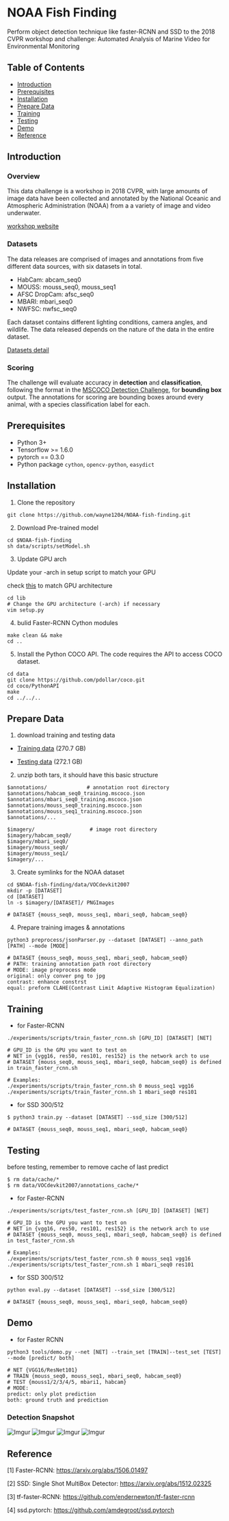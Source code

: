# NOAA Fish Finding
Perform object detection technique like faster-RCNN and SSD to the 2018 CVPR workshop and challenge: Automated Analysis of Marine Video for Environmental Monitoring
## Table of Contents
- <a href='#introduction'>Introduction</a>
- <a href='#prerequisites'>Prerequisites</a>
- <a href='#installation'>Installation</a>
- <a href='#prepare-data'>Prepare Data</a>
- <a href='#training'>Training</a>
- <a href='#testing'>Testing</a>
- <a href='#demo'>Demo</a>
- <a href='#reference'>Reference</a>

## Introduction
### Overview
This data challenge is a workshop in 2018 CVPR, with large amounts of image data have been collected and annotated by the National Oceanic and Atmospheric Administration (NOAA) from a a variety of image and video underwater.

[workshop website](http://www.viametoolkit.org/cvpr-2018-workshop-data-challenge/)
### Datasets
The data releases are comprised of images and annotations from five different data sources, with six datasets in total.

- HabCam: abcam_seq0
- MOUSS: mouss_seq0, mouss_seq1
- AFSC DropCam: afsc_seq0
- MBARI: mbari_seq0
- NWFSC: nwfsc_seq0

Each dataset contains different lighting conditions, camera angles, and wildlife. The data released depends on the nature of the data in the entire dataset.

[Datasets detail](http://www.viametoolkit.org/cvpr-2018-workshop-data-challenge/challenge-data-description/)

### Scoring
The challenge will evaluate accuracy in **detection** and **classification**, following the format in the [MSCOCO Detection Challenge](http://cocodataset.org/#detection-2017), for **bounding box** output. 
The annotations for scoring are bounding boxes around every animal, with a species classification label for each.

## Prerequisites
- Python 3+
- Tensorflow >= 1.6.0
- pytorch == 0.3.0
- Python package `cython`, `opencv-python`, `easydict`

## Installation
1. Clone the repository
```
git clone https://github.com/wayne1204/NOAA-fish-finding.git
```

2. Download Pre-trained model
```
cd $NOAA-fish-finding
sh data/scripts/setModel.sh
```

3. Update GPU arch

Update your -arch in setup script to match your GPU

check [this](http://arnon.dk/matching-sm-architectures-arch-and-gencode-for-various-nvidia-cards/) to match GPU architecture
  ```
  cd lib
  # Change the GPU architecture (-arch) if necessary
  vim setup.py
  ```

4. bulid Faster-RCNN Cython modules
  ```
  make clean && make
  cd ..
  ```

5. Install the Python COCO API. The code requires the API to access COCO dataset.
```
cd data
git clone https://github.com/pdollar/coco.git
cd coco/PythonAPI
make
cd ../../..
```

## Prepare Data
1. download training and testing data 

- [Training data](https://challenge.kitware.com/girder#collection/5a722b2c56357d621cd46c22/folder/5ada227756357d4ff856f54d) (270.7 GB)

- [Testing data](https://challenge.kitware.com/girder#item/5af21e0f56357d4ff85723d6) (272.1 GB)

2. unzip both tars, it should have this basic structure
```
$annotations/             # annotation root directory
$annotations/habcam_seq0_training.mscoco.json
$annotations/mbari_seq0_training.mscoco.json
$annotations/mouss_seq0_training.mscoco.json
$annotations/mouss_seq1_training.mscoco.json
$annotations/...
```

```
$imagery/                  # image root directory
$imagery/habcam_seq0/
$imagery/mbari_seq0/
$imagery/mouss_seq0/
$imagery/mouss_seq1/
$imagery/...
```
3. Create symlinks for the NOAA dataset
```
cd $NOAA-fish-finding/data/VOCdevkit2007
mkdir -p [DATASET]
cd [DATASET]
ln -s $imagery/[DATASET]/ PNGImages

# DATASET {mouss_seq0, mouss_seq1, mbari_seq0, habcam_seq0}
```

4. Prepare training images & annotations
```
python3 preprocess/jsonParser.py --dataset [DATASET] --anno_path [PATH] --mode [MODE]

# DATASET {mouss_seq0, mouss_seq1, mbari_seq0, habcam_seq0}
# PATH: training annotation path root directory
# MODE: image preprocess mode
original: only conver png to jpg
contrast: enhance constrst
equal: preform CLAHE(Contrast Limit Adaptive Histogram Equalization)
```
## Training
- for Faster-RCNN
```
./experiments/scripts/train_faster_rcnn.sh [GPU_ID] [DATASET] [NET]

# GPU_ID is the GPU you want to test on
# NET in {vgg16, res50, res101, res152} is the network arch to use
# DATASET {mouss_seq0, mouss_seq1, mbari_seq0, habcam_seq0} is defined in train_faster_rcnn.sh

# Examples:
./experiments/scripts/train_faster_rcnn.sh 0 mouss_seq1 vgg16
./experiments/scripts/train_faster_rcnn.sh 1 mbari_seq0 res101
```
- for SSD 300/512
```
$ python3 train.py --dataset [DATASET] --ssd_size [300/512]

# DATASET {mouss_seq0, mouss_seq1, mbari_seq0, habcam_seq0}
```

## Testing
before testing, remember to remove cache of last predict
```
$ rm data/cache/*
$ rm data/VOCdevkit2007/annotations_cache/*
```

- for Faster-RCNN
```
./experiments/scripts/test_faster_rcnn.sh [GPU_ID] [DATASET] [NET]

# GPU_ID is the GPU you want to test on
# NET in {vgg16, res50, res101, res152} is the network arch to use
# DATASET {mouss_seq0, mouss_seq1, mbari_seq0, habcam_seq0} is defined in test_faster_rcnn.sh

# Examples:
./experiments/scripts/test_faster_rcnn.sh 0 mouss_seq1 vgg16
./experiments/scripts/test_faster_rcnn.sh 1 mbari_seq0 res101
```

- for SSD 300/512
```
python eval.py --dataset [DATASET] --ssd_size [300/512]

# DATASET {mouss_seq0, mouss_seq1, mbari_seq0, habcam_seq0}
```
## Demo
- for Faster RCNN
```
python3 tools/demo.py --net [NET] --train_set [TRAIN]--test_set [TEST] --mode [predict/ both]

# NET {VGG16/ResNet101}
# TRAIN {mouss_seq0, mouss_seq1, mbari_seq0, habcam_seq0}
# TEST {mouss1/2/3/4/5, mbari1, habcam}
# MODE: 
predict: only plot prediction
both: ground truth and prediction
```

### Detection Snapshot

![Imgur](https://i.imgur.com/taxCKzh.png)
![Imgur](https://i.imgur.com/11R8K7i.png)
![Imgur](https://i.imgur.com/oaev5Kr.png)
![Imgur](https://i.imgur.com/8hu6HQD.png)

## Reference
[1] Faster-RCNN: https://arxiv.org/abs/1506.01497

[2] SSD: Single Shot MultiBox Detector: https://arxiv.org/abs/1512.02325

[3] tf-faster-RCNN: https://github.com/endernewton/tf-faster-rcnn

[4] ssd.pytorch: https://github.com/amdegroot/ssd.pytorch